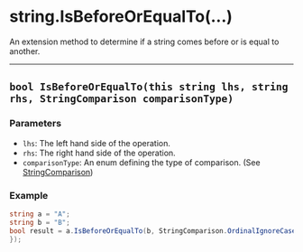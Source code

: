 # string.IsBeforeOrEqualTo(...)

An extension method to determine if a string comes before or is equal to another.

---
## `bool IsBeforeOrEqualTo(this string lhs, string rhs, StringComparison comparisonType)`

### Parameters

* `lhs`: The left hand side of the operation.
* `rhs`: The right hand side of the operation.
* `comparisonType`: An enum defining the type of comparison. (See [StringComparison](https://learn.microsoft.com/en-us/dotnet/api/System.StringComparison?view=netstandard-2.0))

### Example

```csharp
string a = "A";
string b = "B";
bool result = a.IsBeforeOrEqualTo(b, StringComparison.OrdinalIgnoreCase); // true
});
```